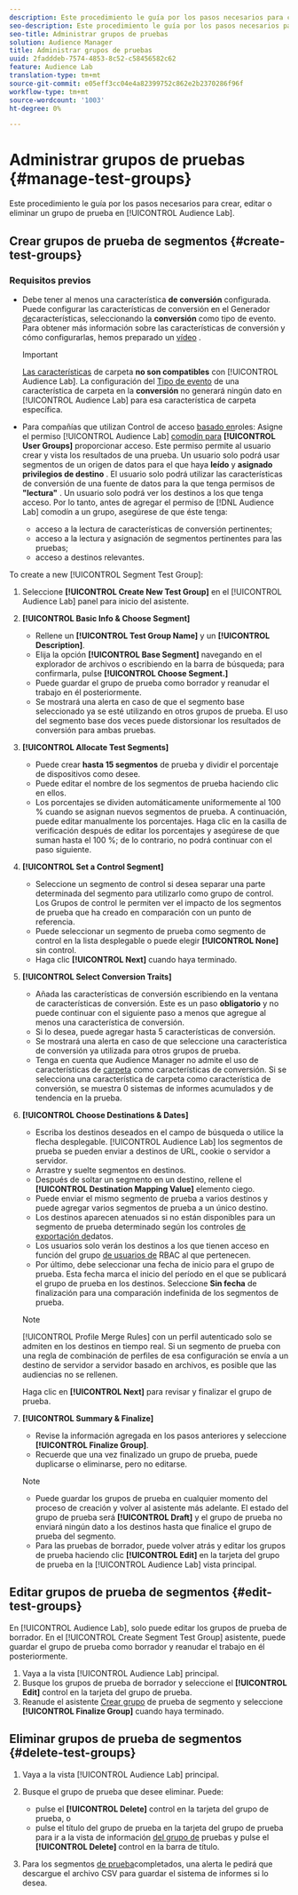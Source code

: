 ```yaml
---
description: Este procedimiento le guía por los pasos necesarios para crear, editar o eliminar un grupo de prueba en el laboratorio de Audiencias
seo-description: Este procedimiento le guía por los pasos necesarios para crear, editar o eliminar un grupo de prueba en el laboratorio de Audiencias
seo-title: Administrar grupos de pruebas
solution: Audience Manager
title: Administrar grupos de pruebas
uuid: 2fadddeb-7574-4853-8c52-c58456582c62
feature: Audience Lab
translation-type: tm+mt
source-git-commit: e05eff3cc04e4a82399752c862e2b2370286f96f
workflow-type: tm+mt
source-wordcount: '1003'
ht-degree: 0%

---
```



# Administrar grupos de pruebas {#manage-test-groups}

Este procedimiento le guía por los pasos necesarios para crear, editar o eliminar un grupo de prueba en [!UICONTROL Audience Lab].

## Crear grupos de prueba de segmentos {#create-test-groups}

### Requisitos previos

<!-- create-test-group.xml -->

* Debe tener al menos una característica **de conversión** configurada. Puede configurar las características de conversión en el Generador [de](../../features/traits/create-onboarded-rule-based-traits.md)características, seleccionando la **conversión** como tipo de evento. Para obtener más información sobre las características de conversión y cómo configurarlas, hemos preparado un [vídeo](https://helpx.adobe.com/audience-manager/kt/using/creating-conversion-traits-feature-video-use.html) .

   >[!IMPORTANT]
   >
   >[Las características](../../features/traits/about-folder-traits.md) de carpeta **no son compatibles** con [!UICONTROL Audience Lab]. La configuración del [Tipo de evento](../../features/traits/create-onboarded-rule-based-traits.md) de una característica de carpeta en la **conversión** no generará ningún dato en [!UICONTROL Audience Lab] para esa característica de carpeta específica.

* Para compañías que utilizan Control de acceso [basado en](../../features/administration/administration-overview.md)roles: Asigne el permiso [!UICONTROL Audience Lab] [comodín para](../../features/administration/administration-overview.md#wild-card-permissions) **[!UICONTROL User Groups]** proporcionar acceso. Este permiso permite al usuario crear y vista los resultados de una prueba. Un usuario solo podrá usar segmentos de un origen de datos para el que haya **leído** y **asignado privilegios de destino** . El usuario solo podrá utilizar las características de conversión de una fuente de datos para la que tenga permisos de **&quot;lectura&quot;** . Un usuario solo podrá ver los destinos a los que tenga acceso. Por lo tanto, antes de agregar el permiso de [!DNL Audience Lab] comodín a un grupo, asegúrese de que éste tenga:
   * acceso a la lectura de características de conversión pertinentes;
   * acceso a la lectura y asignación de segmentos pertinentes para las pruebas;
   * acceso a destinos relevantes.

To create a new [!UICONTROL Segment Test Group]:

1. Seleccione **[!UICONTROL Create New Test Group]** en el [!UICONTROL Audience Lab] panel para inicio del asistente.
1. **[!UICONTROL Basic Info & Choose Segment]**

   * Rellene un **[!UICONTROL Test Group Name]** y un **[!UICONTROL Description]**.
   * Elija la opción **[!UICONTROL Base Segment]** navegando en el explorador de archivos o escribiendo en la barra de búsqueda; para confirmarla, pulse **[!UICONTROL Choose Segment.]**
   * Puede guardar el grupo de prueba como borrador y reanudar el trabajo en él posteriormente.
   * Se mostrará una alerta en caso de que el segmento base seleccionado ya se esté utilizando en otros grupos de prueba. El uso del segmento base dos veces puede distorsionar los resultados de conversión para ambas pruebas.

1. **[!UICONTROL Allocate Test Segments]**

   * Puede crear **hasta 15 segmentos** de prueba y dividir el porcentaje de dispositivos como desee.
   * Puede editar el nombre de los segmentos de prueba haciendo clic en ellos.
   * Los porcentajes se dividen automáticamente uniformemente al 100 % cuando se asignan nuevos segmentos de prueba. A continuación, puede editar manualmente los porcentajes. Haga clic en la casilla de verificación después de editar los porcentajes y asegúrese de que suman hasta el 100 %; de lo contrario, no podrá continuar con el paso siguiente.

1. **[!UICONTROL Set a Control Segment]**

   * Seleccione un segmento de control si desea separar una parte determinada del segmento para utilizarlo como grupo de control. Los Grupos de control le permiten ver el impacto de los segmentos de prueba que ha creado en comparación con un punto de referencia.
   * Puede seleccionar un segmento de prueba como segmento de control en la lista desplegable o puede elegir **[!UICONTROL None]** sin control.
   * Haga clic **[!UICONTROL Next]** cuando haya terminado.

1. **[!UICONTROL Select Conversion Traits]**

   * Añada las características de conversión escribiendo en la ventana de características de conversión. Este es un paso **obligatorio** y no puede continuar con el siguiente paso a menos que agregue al menos una característica de conversión.
   * Si lo desea, puede agregar hasta 5 características de conversión.
   * Se mostrará una alerta en caso de que seleccione una característica de conversión ya utilizada para otros grupos de prueba.
   * Tenga en cuenta que Audience Manager no admite el uso de características de [carpeta](/help/using/features/traits/about-folder-traits.md) como características de conversión. Si se selecciona una característica de carpeta como característica de conversión, se muestra 0 sistemas de informes acumulados y de tendencia en la prueba.

1. **[!UICONTROL Choose Destinations & Dates]**

   * Escriba los destinos deseados en el campo de búsqueda o utilice la flecha desplegable. [!UICONTROL Audience Lab] los segmentos de prueba se pueden enviar a destinos de URL, cookie o servidor a servidor.
   * Arrastre y suelte segmentos en destinos.
   * Después de soltar un segmento en un destino, rellene el **[!UICONTROL Destination Mapping Value]** elemento ciego.
   * Puede enviar el mismo segmento de prueba a varios destinos y puede agregar varios segmentos de prueba a un único destino.
   * Los destinos aparecen atenuados si no están disponibles para un segmento de prueba determinado según los controles [de exportación de](../../features/data-export-controls.md)datos.
   * Los usuarios solo verán los destinos a los que tienen acceso en función del grupo [de usuarios de](../../features/administration/administration-overview.md) RBAC al que pertenecen.
   * Por último, debe seleccionar una fecha de inicio para el grupo de prueba. Esta fecha marca el inicio del período en el que se publicará el grupo de prueba en los destinos. Seleccione **Sin fecha** de finalización para una comparación indefinida de los segmentos de prueba.

   >[!NOTE]
   >
   >[!UICONTROL Profile Merge Rules] con un perfil autenticado solo se admiten en los destinos en tiempo real. Si un segmento de prueba con una regla de combinación de perfiles de esa configuración se envía a un destino de servidor a servidor basado en archivos, es posible que las audiencias no se rellenen.

   Haga clic en **[!UICONTROL Next]** para revisar y finalizar el grupo de prueba.

1. **[!UICONTROL Summary & Finalize]**

   * Revise la información agregada en los pasos anteriores y seleccione **[!UICONTROL Finalize Group]**.
   * Recuerde que una vez finalizado un grupo de prueba, puede duplicarse o eliminarse, pero no editarse.

   >[!NOTE]
   >* Puede guardar los grupos de prueba en cualquier momento del proceso de creación y volver al asistente más adelante. El estado del grupo de prueba será **[!UICONTROL Draft]** y el grupo de prueba no enviará ningún dato a los destinos hasta que finalice el grupo de prueba del segmento.
   >* Para las pruebas de borrador, puede volver atrás y editar los grupos de prueba haciendo clic **[!UICONTROL Edit]** en la tarjeta del grupo de prueba en la [!UICONTROL Audience Lab] vista principal.


## Editar grupos de prueba de segmentos {#edit-test-groups}

En [!UICONTROL Audience Lab], solo puede editar los grupos de prueba de borrador. En el [!UICONTROL Create Segment Test Group] asistente, puede guardar el grupo de prueba como borrador y reanudar el trabajo en él posteriormente.

1. Vaya a la vista [!UICONTROL Audience Lab] principal.
1. Busque los grupos de prueba de borrador y seleccione el **[!UICONTROL Edit]** control en la tarjeta del grupo de prueba.
1. Reanude el asistente [Crear grupo](../../features/audience-lab/audience-lab-manage-test-groups.md#create-test-groups) de prueba de segmento y seleccione **[!UICONTROL Finalize Group]** cuando haya terminado.

## Eliminar grupos de prueba de segmentos {#delete-test-groups}

1. Vaya a la vista [!UICONTROL Audience Lab] principal.
1. Busque el grupo de prueba que desee eliminar. Puede:

   * pulse el **[!UICONTROL Delete]** control en la tarjeta del grupo de prueba, o
   * pulse el título del grupo de prueba en la tarjeta del grupo de prueba para ir a la vista de información [del grupo de](../../features/audience-lab/audience-lab-information-view.md) pruebas y pulse el **[!UICONTROL Delete]** control en la barra de título.

1. Para los segmentos [de prueba](../../features/audience-lab/audience-lab.md#status)completados, una alerta le pedirá que descargue el archivo CSV para guardar el sistema de informes si lo desea.
